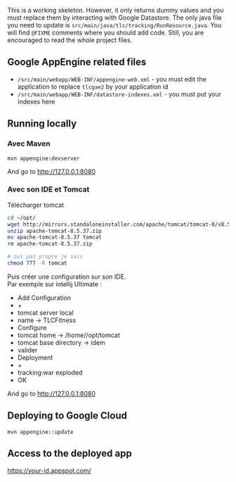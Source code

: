 This is a working skeleton. However, it only returns dummy values and you must replace them by interacting with Google Datastore.
The only java file you need to update is `src/main/java/tlc/tracking/RunResource.java`. You will find `@FIXME` comments where you should add code.
Still, you are encouraged to read the whole project files.

## Google AppEngine related files

  * `/src/main/webapp/WEB-INF/appengine-web.xml` - you must edit the application to replace `tlcgae2` by your application id
  * `/src/main/webapp/WEB-INF/datastore-indexes.xml` - you must put your indexes here

## Running locally

### Avec Maven

```
mvn appengine:devserver
```

And go to http://127.0.0.1:8080



### Avec son IDE et Tomcat

Télécharger tomcat
```bash
cd ~/opt/
wget http://mirrors.standaloneinstaller.com/apache/tomcat/tomcat-8/v8.5.37/bin/apache-tomcat-8.5.37.zip
unzip apache-tomcat-8.5.37.zip
mv apache-tomcat-8.5.37 tomcat
rm apache-tomcat-8.5.37.zip

# oui pas propre je sais
chmod 777 -R tomcat


```
Puis créer une configuration sur son IDE.\
Par exemple sur intellij Ultimate :
* Add Configuration
* \+
* tomcat server local
* name -> TLCFitness
* Configure
* tomcat home -> /home/<username>/opt/tomcat
* tomcat base directory -> idem 
* valider
* Deployment
* \+
* tracking:war exploded
* OK

And go to http://127.0.0.1:8080




## Deploying to Google Cloud

```
mvn appengine::update
```

## Access to the deployed app

https://your-id.appspot.com/